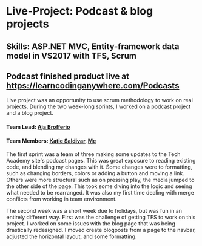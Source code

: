 # Live-Project: Podcast & blog projects
## Skills: ASP.NET MVC, Entity-framework data model in VS2017 with TFS, Scrum
## Podcast finished product live at https://learncodinganywhere.com/Podcasts

Live project was an opportunity to use scrum methodology to work on real projects. During the two week-long sprints, I worked on a podcast project and a blog project.

#### Team Lead: [Aja Brofferio](https://www.linkedin.com/in/aja-brofferio-08193b74/) 

#### Team Members: [Katie Saldivar](https://www.linkedin.com/in/katsaldivar/), [Me](https://www.linkedin.com/in/laurie-roy/)

The first sprint was a team of three making some updates to the Tech Academy site's podcast pages. This was great exposure to reading existing code, and blending my changes with it. Some changes were to formatting, such as changing borders, colors or adding a button and moving a link. Others were more structural such as on pressing play, the media jumped to the other side of the page. This took some diving into the logic and seeing what needed to be rearranged. It was also my first time dealing with merge conflicts from working in team environment. 

The second week was a short week due to holidays, but was fun in an entirely different way. First was the challenge of getting TFS to work on this project. I worked on some issues with the blog page that was being drastically redesigned. I moved create blogposts from a page to the navbar, adjusted the horizontal layout, and some formatting.
